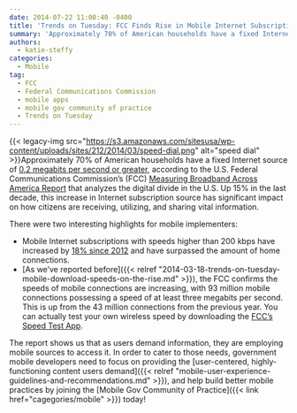 ```yaml
---
date: 2014-07-22 11:00:40 -0400
title: 'Trends on Tuesday: FCC Finds Rise in Mobile Internet Subscriptions'
summary: 'Approximately 70% of American households have a fixed Internet source of 0.2 megabits per second or greater, according to the U.S. Federal Communications Commission&#8217;s (FCC) Measuring Broadband Across America Report that analyzes the digital divide in the U.S. Up 15% in the last decade, this increase in Internet subscription source'
authors:
  - katie-steffy
categories:
  - Mobile
tag:
  - FCC
  - Federal Communications Commission
  - mobile apps
  - mobile gov community of practice
  - Trends on Tuesday
---
```


{{< legacy-img src="https://s3.amazonaws.com/sitesusa/wp-content/uploads/sites/212/2014/03/speed-dial.png" alt="speed dial" >}}Approximately 70% of American households have a fixed Internet source of [0.2 megabits per second or greater](http://en.wikipedia.org/wiki/Megabit), according to the U.S. Federal Communications Commission&#8217;s (FCC) [Measuring Broadband Across America Report](https://www.fcc.gov/reports/measuring-broadband-america-2014) that analyzes the digital divide in the U.S. Up 15% in the last decade, this increase in Internet subscription source has significant impact on how citizens are receiving, utilizing, and sharing vital information.

There were two interesting highlights for mobile implementers:

  * Mobile Internet subscriptions with speeds higher than 200 kbps have increased by [18% since 2012](https://www.fcc.gov/reports/measuring-broadband-america-2014) and have surpassed the amount of home connections.
  * [As we’ve reported before]({{< relref "2014-03-18-trends-on-tuesday-mobile-download-speeds-on-the-rise.md" >}}), the FCC confirms the speeds of mobile connections are increasing, with 93 million mobile connections possessing a speed of at least three megabits per second. This is up from the 43 million connections from the previous year. You can actually test your own wireless speed by downloading the [FCC’s Speed Test App](http://apps.usa.gov/fcc-speed-test.shtml).

The report shows us that as users demand information, they are employing mobile sources to access it. In order to cater to those needs, government mobile developers need to focus on providing the [user-centered, highly-functioning content users demand]({{< relref "mobile-user-experience-guidelines-and-recommendations.md" >}}), and help build better mobile practices by joining the [Mobile Gov Community of Practice]({{< link href="cagegories/mobile" >}}) today!